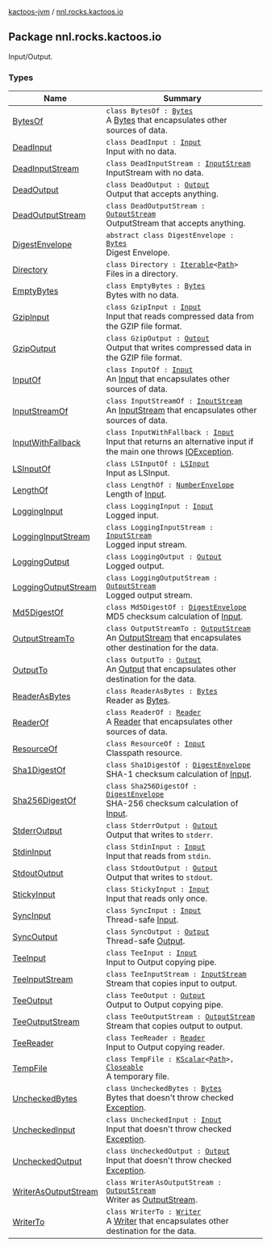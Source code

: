 [kactoos-jvm](../index.md) / [nnl.rocks.kactoos.io](./index.md)

## Package nnl.rocks.kactoos.io

Input/Output.

### Types

| Name | Summary |
|---|---|
| [BytesOf](-bytes-of/index.md) | `class BytesOf : `[`Bytes`](../nnl.rocks.kactoos/-bytes/index.md)<br>A [Bytes](../nnl.rocks.kactoos/-bytes/index.md) that encapsulates other sources of data. |
| [DeadInput](-dead-input/index.md) | `class DeadInput : `[`Input`](../nnl.rocks.kactoos/-input/index.md)<br>Input with no data. |
| [DeadInputStream](-dead-input-stream/index.md) | `class DeadInputStream : `[`InputStream`](http://docs.oracle.com/javase/8/docs/api/java/io/InputStream.html)<br>InputStream with no data. |
| [DeadOutput](-dead-output/index.md) | `class DeadOutput : `[`Output`](../nnl.rocks.kactoos/-output/index.md)<br>Output that accepts anything. |
| [DeadOutputStream](-dead-output-stream/index.md) | `class DeadOutputStream : `[`OutputStream`](http://docs.oracle.com/javase/8/docs/api/java/io/OutputStream.html)<br>OutputStream that accepts anything. |
| [DigestEnvelope](-digest-envelope/index.md) | `abstract class DigestEnvelope : `[`Bytes`](../nnl.rocks.kactoos/-bytes/index.md)<br>Digest Envelope. |
| [Directory](-directory/index.md) | `class Directory : `[`Iterable`](https://kotlinlang.org/api/latest/jvm/stdlib/kotlin.collections/-iterable/index.html)`<`[`Path`](http://docs.oracle.com/javase/8/docs/api/java/nio/file/Path.html)`>`<br>Files in a directory. |
| [EmptyBytes](-empty-bytes/index.md) | `class EmptyBytes : `[`Bytes`](../nnl.rocks.kactoos/-bytes/index.md)<br>Bytes with no data. |
| [GzipInput](-gzip-input/index.md) | `class GzipInput : `[`Input`](../nnl.rocks.kactoos/-input/index.md)<br>Input that reads compressed data from the GZIP file format. |
| [GzipOutput](-gzip-output/index.md) | `class GzipOutput : `[`Output`](../nnl.rocks.kactoos/-output/index.md)<br>Output that writes compressed data in the GZIP file format. |
| [InputOf](-input-of/index.md) | `class InputOf : `[`Input`](../nnl.rocks.kactoos/-input/index.md)<br>An [Input](../nnl.rocks.kactoos/-input/index.md) that encapsulates other sources of data. |
| [InputStreamOf](-input-stream-of/index.md) | `class InputStreamOf : `[`InputStream`](http://docs.oracle.com/javase/8/docs/api/java/io/InputStream.html)<br>An [InputStream](http://docs.oracle.com/javase/8/docs/api/java/io/InputStream.html) that encapsulates other sources of data. |
| [InputWithFallback](-input-with-fallback/index.md) | `class InputWithFallback : `[`Input`](../nnl.rocks.kactoos/-input/index.md)<br>Input that returns an alternative input if the main one throws [IOException](http://docs.oracle.com/javase/8/docs/api/java/io/IOException.html). |
| [LSInputOf](-l-s-input-of/index.md) | `class LSInputOf : `[`LSInput`](http://docs.oracle.com/javase/8/docs/api/org/w3c/dom/ls/LSInput.html)<br>Input as LSInput. |
| [LengthOf](-length-of/index.md) | `class LengthOf : `[`NumberEnvelope`](../nnl.rocks.kactoos.scalar/-number-envelope/index.md)<br>Length of [Input](../nnl.rocks.kactoos/-input/index.md). |
| [LoggingInput](-logging-input/index.md) | `class LoggingInput : `[`Input`](../nnl.rocks.kactoos/-input/index.md)<br>Logged input. |
| [LoggingInputStream](-logging-input-stream/index.md) | `class LoggingInputStream : `[`InputStream`](http://docs.oracle.com/javase/8/docs/api/java/io/InputStream.html)<br>Logged input stream. |
| [LoggingOutput](-logging-output/index.md) | `class LoggingOutput : `[`Output`](../nnl.rocks.kactoos/-output/index.md)<br>Logged output. |
| [LoggingOutputStream](-logging-output-stream/index.md) | `class LoggingOutputStream : `[`OutputStream`](http://docs.oracle.com/javase/8/docs/api/java/io/OutputStream.html)<br>Logged output stream. |
| [Md5DigestOf](-md5-digest-of/index.md) | `class Md5DigestOf : `[`DigestEnvelope`](-digest-envelope/index.md)<br>MD5 checksum calculation of [Input](../nnl.rocks.kactoos/-input/index.md). |
| [OutputStreamTo](-output-stream-to/index.md) | `class OutputStreamTo : `[`OutputStream`](http://docs.oracle.com/javase/8/docs/api/java/io/OutputStream.html)<br>An [OutputStream](http://docs.oracle.com/javase/8/docs/api/java/io/OutputStream.html) that encapsulates other destination for the data. |
| [OutputTo](-output-to/index.md) | `class OutputTo : `[`Output`](../nnl.rocks.kactoos/-output/index.md)<br>An [Output](../nnl.rocks.kactoos/-output/index.md) that encapsulates other destination for the data. |
| [ReaderAsBytes](-reader-as-bytes/index.md) | `class ReaderAsBytes : `[`Bytes`](../nnl.rocks.kactoos/-bytes/index.md)<br>Reader as [Bytes](../nnl.rocks.kactoos/-bytes/index.md). |
| [ReaderOf](-reader-of/index.md) | `class ReaderOf : `[`Reader`](http://docs.oracle.com/javase/8/docs/api/java/io/Reader.html)<br>A [Reader](http://docs.oracle.com/javase/8/docs/api/java/io/Reader.html) that encapsulates other sources of data. |
| [ResourceOf](-resource-of/index.md) | `class ResourceOf : `[`Input`](../nnl.rocks.kactoos/-input/index.md)<br>Classpath resource. |
| [Sha1DigestOf](-sha1-digest-of/index.md) | `class Sha1DigestOf : `[`DigestEnvelope`](-digest-envelope/index.md)<br>SHA-1 checksum calculation of [Input](../nnl.rocks.kactoos/-input/index.md). |
| [Sha256DigestOf](-sha256-digest-of/index.md) | `class Sha256DigestOf : `[`DigestEnvelope`](-digest-envelope/index.md)<br>SHA-256 checksum calculation of [Input](../nnl.rocks.kactoos/-input/index.md). |
| [StderrOutput](-stderr-output/index.md) | `class StderrOutput : `[`Output`](../nnl.rocks.kactoos/-output/index.md)<br>Output that writes to `stderr`. |
| [StdinInput](-stdin-input/index.md) | `class StdinInput : `[`Input`](../nnl.rocks.kactoos/-input/index.md)<br>Input that reads from `stdin`. |
| [StdoutOutput](-stdout-output/index.md) | `class StdoutOutput : `[`Output`](../nnl.rocks.kactoos/-output/index.md)<br>Output that writes to `stdout`. |
| [StickyInput](-sticky-input/index.md) | `class StickyInput : `[`Input`](../nnl.rocks.kactoos/-input/index.md)<br>Input that reads only once. |
| [SyncInput](-sync-input/index.md) | `class SyncInput : `[`Input`](../nnl.rocks.kactoos/-input/index.md)<br>Thread-safe [Input](../nnl.rocks.kactoos/-input/index.md). |
| [SyncOutput](-sync-output/index.md) | `class SyncOutput : `[`Output`](../nnl.rocks.kactoos/-output/index.md)<br>Thread-safe [Output](../nnl.rocks.kactoos/-output/index.md). |
| [TeeInput](-tee-input/index.md) | `class TeeInput : `[`Input`](../nnl.rocks.kactoos/-input/index.md)<br>Input to Output copying pipe. |
| [TeeInputStream](-tee-input-stream/index.md) | `class TeeInputStream : `[`InputStream`](http://docs.oracle.com/javase/8/docs/api/java/io/InputStream.html)<br>Stream that copies input to output. |
| [TeeOutput](-tee-output/index.md) | `class TeeOutput : `[`Output`](../nnl.rocks.kactoos/-output/index.md)<br>Output to Output copying pipe. |
| [TeeOutputStream](-tee-output-stream/index.md) | `class TeeOutputStream : `[`OutputStream`](http://docs.oracle.com/javase/8/docs/api/java/io/OutputStream.html)<br>Stream that copies output to output. |
| [TeeReader](-tee-reader/index.md) | `class TeeReader : `[`Reader`](http://docs.oracle.com/javase/8/docs/api/java/io/Reader.html)<br>Input to Output copying reader. |
| [TempFile](-temp-file/index.md) | `class TempFile : `[`KScalar`](../nnl.rocks.kactoos/-k-scalar.md)`<`[`Path`](http://docs.oracle.com/javase/8/docs/api/java/nio/file/Path.html)`>, `[`Closeable`](http://docs.oracle.com/javase/8/docs/api/java/io/Closeable.html)<br>A temporary file. |
| [UncheckedBytes](-unchecked-bytes/index.md) | `class UncheckedBytes : `[`Bytes`](../nnl.rocks.kactoos/-bytes/index.md)<br>Bytes that doesn't throw checked [Exception](https://kotlinlang.org/api/latest/jvm/stdlib/kotlin/-exception/index.html). |
| [UncheckedInput](-unchecked-input/index.md) | `class UncheckedInput : `[`Input`](../nnl.rocks.kactoos/-input/index.md)<br>Input that doesn't throw checked [Exception](https://kotlinlang.org/api/latest/jvm/stdlib/kotlin/-exception/index.html). |
| [UncheckedOutput](-unchecked-output/index.md) | `class UncheckedOutput : `[`Output`](../nnl.rocks.kactoos/-output/index.md)<br>Input that doesn't throw checked [Exception](https://kotlinlang.org/api/latest/jvm/stdlib/kotlin/-exception/index.html). |
| [WriterAsOutputStream](-writer-as-output-stream/index.md) | `class WriterAsOutputStream : `[`OutputStream`](http://docs.oracle.com/javase/8/docs/api/java/io/OutputStream.html)<br>Writer as [OutputStream](http://docs.oracle.com/javase/8/docs/api/java/io/OutputStream.html). |
| [WriterTo](-writer-to/index.md) | `class WriterTo : `[`Writer`](http://docs.oracle.com/javase/8/docs/api/java/io/Writer.html)<br>A [Writer](http://docs.oracle.com/javase/8/docs/api/java/io/Writer.html) that encapsulates other destination for the data. |
